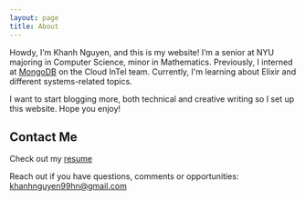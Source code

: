 ```yaml
---
layout: page
title: About
---
```



Howdy, I’m Khanh Nguyen, and this is my website! I’m a senior at NYU majoring in Computer Science, minor in Mathematics. Previously, I interned at [MongoDB](mongodb.com/) on the Cloud InTel team. Currently, I'm learning about Elixir and different systems-related topics.

I want to start blogging more, both technical and creative writing so I set up this website. Hope you enjoy!

## Contact Me

Check out my [resume](assets/resume.pdf)

Reach out if you have questions, comments or opportunities: khanhnguyen99hn@gmail.com
